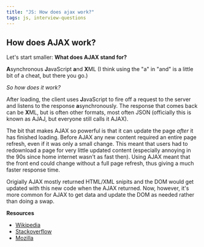 ```yaml
---
title: "JS: How does ajax work?"
tags: js, interview-questions
---
```


## How does AJAX work?

Let's start smaller: **What does AJAX stand for?**

**A**synchronous **J**avaScript **a**nd **X**ML (I think using the "a" in "and" is a little bit of a cheat, but there you go.)

*So how does it work?*

After loading, the client uses **J**avaScript to fire off a request to the server and listens to the response **a**synchronously. The response that comes back can be **X**ML, but is often other formats, most often JSON (officially this is known as AJAJ, but everyone still calls it AJAX).

The bit that makes AJAX so powerful is that it can update the page *after* it has finished loading. Before AJAX any new content required an entire page refresh, even if it was only a small change. This meant that users had to redownload a page for very little updated content (especially annoying in the 90s since home internet wasn't as fast then). Using AJAX meant that the front end could change without a full page refresh, thus giving a much faster response time.

Origially AJAX mostly returned HTML/XML snipits and the DOM would get updated with this new code when the AJAX returned. Now, however, it's more common for AJAX to get data and update the DOM as needed rather than doing a swap.

**Resources**

* [Wikipedia](http://en.wikipedia.org/wiki/Ajax_%28programming%29)
* [Stackoverflow](http://stackoverflow.com/questions/1510011/how-does-ajax-work)
* [Mozilla](https://developer.mozilla.org/en-US/Learn/What_is_AJAX_and_how_does_it_work)

